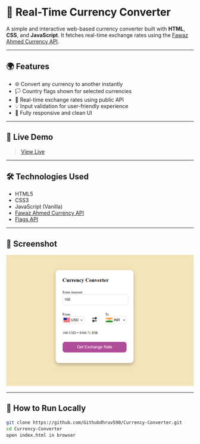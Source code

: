 # 💱 Real-Time Currency Converter

A simple and interactive web-based currency converter built with **HTML**, **CSS**, and **JavaScript**. It fetches real-time exchange rates using the [Fawaz Ahmed Currency API](https://github.com/fawazahmed0/currency-api).

---

## 🌍 Features

- 🌐 Convert any currency to another instantly
- 🏳️ Country flags shown for selected currencies
- 📡 Real-time exchange rates using public API
- 💡 Input validation for user-friendly experience
- 📱 Fully responsive and clean UI

---

## 🚀 Live Demo

> [View Live](https://github.com/Githubdhruv590/Currency-Converter)  

---

## 🛠️ Technologies Used

- HTML5
- CSS3
- JavaScript (Vanilla)
- [Fawaz Ahmed Currency API](https://github.com/fawazahmed0/currency-api)
- [Flags API](https://flagsapi.com)

---

## 📸 Screenshot

![Screenshot](screenshot.png)  

---

## 📂 How to Run Locally

```bash
git clone https://github.com/Githubdhruv590/Currency-Converter.git
cd Currency-Converter
open index.html in browser
